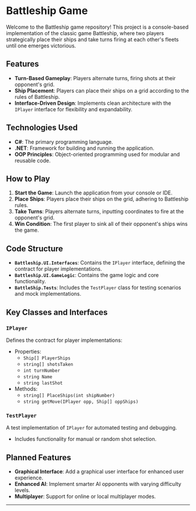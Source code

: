 # Battleship Game

Welcome to the Battleship game repository! This project is a console-based implementation of the classic game Battleship, 
where two players strategically place their ships and take turns firing at each other's fleets until one emerges victorious.


## Features

- **Turn-Based Gameplay**: Players alternate turns, firing shots at their opponent's grid.
- **Ship Placement**: Players can place their ships on a grid according to the rules of Battleship.
- **Interface-Driven Design**: Implements clean architecture with the `IPlayer` interface for flexibility and expandability.

## Technologies Used

- **C#**: The primary programming language.
- **.NET**: Framework for building and running the application.
- **OOP Principles**: Object-oriented programming used for modular and reusable code.

## How to Play

1. **Start the Game**: Launch the application from your console or IDE.
2. **Place Ships**: Players place their ships on the grid, adhering to Battleship rules.
3. **Take Turns**: Players alternate turns, inputting coordinates to fire at the opponent's grid.
4. **Win Condition**: The first player to sink all of their opponent's ships wins the game.

## Code Structure

- **`Battleship.UI.Interfaces`**: Contains the `IPlayer` interface, defining the contract for player implementations.
- **`Battleship.UI.GameLogic`**: Contains the game logic and core functionality.
- **`BattleShip.Tests`**: Includes the `TestPlayer` class for testing scenarios and mock implementations.


## Key Classes and Interfaces

### `IPlayer`
Defines the contract for player implementations:
- Properties:
  - `Ship[] PlayerShips`
  - `string[] shotsTaken`
  - `int turnNumber`
  - `string Name`
  - `string lastShot`
- Methods:
  - `string[] PlaceShips(int shipNumber)`
  - `string getMove(IPlayer opp, Ship[] oppShips)`

### `TestPlayer`
A test implementation of `IPlayer` for automated testing and debugging.
- Includes functionality for manual or random shot selection.

## Planned Features

- **Graphical Interface**: Add a graphical user interface for enhanced user experience.
- **Enhanced AI**: Implement smarter AI opponents with varying difficulty levels.
- **Multiplayer**: Support for online or local multiplayer modes.

---
